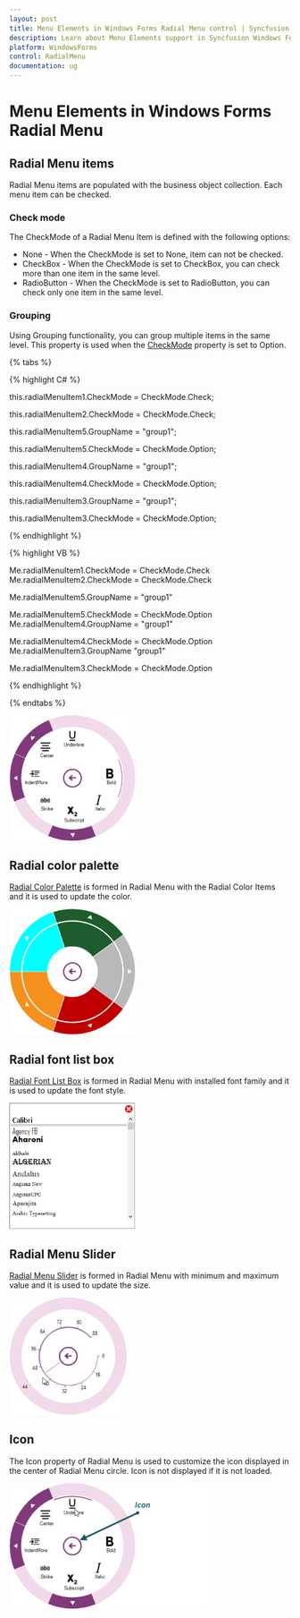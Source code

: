 ```yaml
---
layout: post
title: Menu Elements in Windows Forms Radial Menu control | Syncfusion
description: Learn about Menu Elements support in Syncfusion Windows Forms Radial Menu control, its elements and more details.
platform: WindowsForms
control: RadialMenu
documentation: ug
---
```


# Menu Elements in Windows Forms Radial Menu

## Radial Menu items

Radial Menu items are populated with the business object collection. Each menu item can be checked.

### Check mode

The CheckMode of a Radial Menu Item is defined with the following options:

* None - When the CheckMode is set to None, item can not be checked.
* CheckBox - When the CheckMode is set to CheckBox, you can check more than one item in the same level.
* RadioButton - When the CheckMode is set to RadioButton, you can check only one item in the same level.

### Grouping


Using Grouping functionality, you can group multiple items in the same level. This property is used when the [CheckMode](https://help.syncfusion.com/cr/windowsforms/Syncfusion.Windows.Forms.Tools.RadialMenuItem.html#Syncfusion_Windows_Forms_Tools_RadialMenuItem_CheckMode) property is set to Option.

{% tabs %}

{% highlight C# %}

this.radialMenuItem1.CheckMode = CheckMode.Check;

this.radialMenuItem2.CheckMode = CheckMode.Check;

this.radialMenuItem5.GroupName = "group1";

this.radialMenuItem5.CheckMode = CheckMode.Option;

this.radialMenuItem4.GroupName = "group1";

this.radialMenuItem4.CheckMode = CheckMode.Option;

this.radialMenuItem3.GroupName = "group1";

this.radialMenuItem3.CheckMode = CheckMode.Option;

{% endhighlight %}

{% highlight VB %}



Me.radialMenuItem1.CheckMode = CheckMode.Check
Me.radialMenuItem2.CheckMode = CheckMode.Check

Me.radialMenuItem5.GroupName = "group1"

Me.radialMenuItem5.CheckMode = CheckMode.Option
Me.radialMenuItem4.GroupName = "group1"

Me.radialMenuItem4.CheckMode = CheckMode.Option
Me.radialMenuItem3.GroupName "group1"

Me.radialMenuItem3.CheckMode = CheckMode.Option


{% endhighlight %}

{% endtabs %}

![Grouping](Menu-Elements_images/Menu-Elements_img1.png)

## Radial color palette

[Radial Color Palette](https://help.syncfusion.com/cr/windowsforms/Syncfusion.Windows.Forms.Tools.RadialColorPalette.html) is formed in Radial Menu with the Radial Color Items and it is used to update the color.

![Radial color palette](Menu-Elements_images/Menu-Elements_img2.png)



## Radial font list box

[Radial Font List Box](https://help.syncfusion.com/cr/windowsforms/Syncfusion.Windows.Forms.Tools.RadialFontListBox.html) is formed in Radial Menu with installed font family and it is used to update the font style.

![Radial font list box](Menu-Elements_images/Menu-Elements_img3.png)



## Radial Menu Slider

[Radial Menu Slider](https://help.syncfusion.com/cr/windowsforms/Syncfusion.Windows.Forms.Tools.RadialMenuSlider.html) is formed in Radial Menu with minimum and maximum value and it is used to update the size.

![Radial Menu Slider](Menu-Elements_images/Menu-Elements_img4.png)



## Icon

The Icon property of Radial Menu is used to customize the icon displayed in the center of Radial Menu circle. Icon is not displayed if it is not loaded.

![Icon](Menu-Elements_images/Menu-Elements_img5.png)



